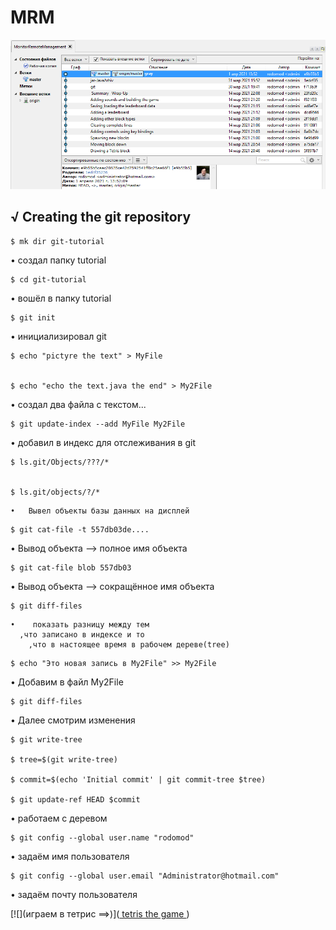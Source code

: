 # MRM

 


![](010.png)


##       √ Creating the git repository
```
$ mk dir git-tutorial 
```
   •  создал папку tutorial

```
$ cd git-tutorial 
``` 
   •  вошёл в папку tutorial
```
$ git init 
``` 
   •  инициализировал git
   
   

```
$ echo "pictyre the text" > MyFile


$ echo "echo the text.java the end" > My2File
```
   •  создал два файла с текстом...
   
   

```
$ git update-index --add MyFile My2File
```
   •  добавил в индекс для отслеживания в git
   
   

```
$ ls.git/Objects/???/*


$ ls.git/objects/?/*
```
    •   Вывел объекты базы данных на дисплей 





```
$ git cat-file -t 557db03de....
```

   
   •     Вывод объекта --> полное имя объекта
   
   
   
```
$ git cat-file blob 557db03	
```
  

   •     Вывод объекта --> сокращённое имя объекта 
   
 
 

	
```	
$ git diff-files
```



    •    показать разницу между тем 
	  ,что записано в индексе и то
		,что в настоящее время в рабочем дереве(tree)


		

 
```
$ echo "Это новая запись в My2File" >> My2File	
```
   •        Добавим в файл My2File 



```	
$ git diff-files
``` 



   •    Далее смотрим изменения

  
   
   

```
$ git write-tree

$ tree=$(git write-tree)

$ commit=$(echo 'Initial commit' | git commit-tree $tree)

$ git update-ref HEAD $commit
```
  


   •  работаем с деревом   
  
  
  

```
$ git config --global user.name "rodomod"
```
  

   • задаём имя пользователя     
   
     
   

```
$ git config --global user.email "Administrator@hotmail.com"
```
 

   • задаём почту пользователя     


 
[![](играем в тетрис ==>)](<a href="https://youtu.be/tPsfDhX6Jqs"> tetris the game </a>)